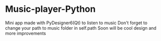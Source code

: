 # Music-player-Python
Mini app made with PyDesigner6(Qt) to listen to music
Don't forget to change your path to music folder in self.path
Soon will be cool design and more improvements

